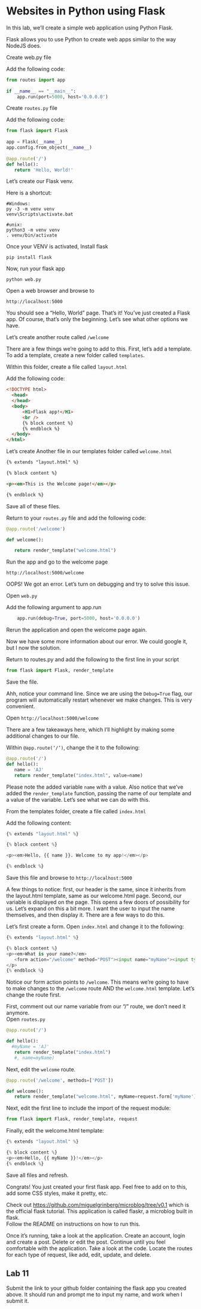 # Websites in Python using Flask

In this lab, we’ll create a simple web application using Python Flask.  

Flask allows you to use Python to create web apps similar to the way NodeJS does.  

Create web.py file 

Add the following code: 

```python
from routes import app 
 
if __name__ == "__main__": 
    app.run(port=5000, host='0.0.0.0') 
```
 
Create `routes.py` file  

Add the following code: 
```python
from flask import Flask 
 
app = Flask(__name__) 
app.config.from_object(__name__) 
 
@app.route('/') 
def hello(): 
   return 'Hello, World!' 
```
 

Let’s create our Flask venv.  

Here is a shortcut: 

``` 
#Windows: 
py -3 -m venv venv 
venv\Scripts\activate.bat 

#unix:
python3 -m venv venv 
. venv/bin/activate 
```
 

Once your VENV is activated, Install flask 

`pip install flask`

Now, run your flask app 

`python web.py`

 

Open a web browser and browse to  

`http://localhost:5000`
 

You should see a “Hello, World” page. That’s it! You’ve just created a Flask app. Of course, that’s only the beginning. Let’s see what other options we have.  


Let’s create another route called `/welcome`

There are a few things we’re going to add to this. First, let’s add a template. To add a template, create a new folder called `templates`.  

Within this folder, create a file called `layout.html`

Add the following code:  

 

 
```html
<!DOCTYPE html> 
  <head> 
  </head> 
  <body> 
      <H1>Flask app!</H1> 
      <br /> 
      {% block content %} 
      {% endblock %} 
  </body> 
</html> 
```
 

Let’s create Another file in our templates folder called `welcome.html` 

```html
{% extends "layout.html" %} 

{% block content %} 

<p><em>This is the Welcome page!</em></p> 

{% endblock %} 
```
 

Save all of these files.  

Return to your `routes.py` file and add the following code: 

```python
@app.route('/welcome') 

def welcome(): 

   return render_template("welcome.html") 
```
 

Run the app and go to the welcome page 

`http://localhost:5000/welcome`

 

OOPS! We got an error. Let’s turn on debugging and try to solve this issue.  

Open `web.py` 

Add the following argument to app.run 
```python
    app.run(debug=True, port=5000, host='0.0.0.0') 
```

Rerun the application and open the welcome page again.  

Now we have some more information about our error. We could google it, but I now the solution.  

Return to routes.py and add the following to the first line in your script 

```python
from flask import Flask, render_template
```

Save the file.  

Ahh, notice your command line. Since we are using the `Debug=True` flag, our program will automatically restart whenever we make changes. This is very convenient.  

Open `http://localhost:5000/welcome`

 

There are a few takeaways here, which I’ll highlight by making some additional changes to our file.  

Within `@app.route(‘/’)`, change the it to the following: 

```python
@app.route('/') 
def hello(): 
   name = 'AJ' 
   return render_template("index.html", value=name) 
```
 
Please note the added variable `name` with a value. Also notice that we’ve added the `render_template` function, passing the name of our template and a value of the variable. Let’s see what we can do with this.  

From the templates folder, create a file called `index.html`

Add the following content: 

```python
{% extends "layout.html" %} 

{% block content %} 

<p><em>Hello, {{ name }}. Welcome to my app!</em></p> 

{% endblock %} 
```
 
Save this file and browse to `http://localhost:5000`

A few things to notice: first, our header is the same, since it inherits from the layout.html template, same as our welcome.html page. Second, our variable is displayed on the page. This opens a few doors of possibility for us. Let’s expand on this a bit more. I want the user to input the name themselves, and then display it. There are a few ways to do this.  

Let’s first create a form. Open `index.html` and change it to the following: 
```python
{% extends "layout.html" %} 

{% block content %} 
<p><em>What is your name?</em> 
   <form action="/welcome" method="POST"><input name="myName"><input type="submit" value="Submit"></form> 
</p> 
{% endblock %} 
```

Notice our form action points to `/welcome`. This means we’re going to have to make changes to the `/welcome` route AND the `welcome.html` template. Let’s change the route first.  

First, comment out our name variable from our “/” route, we don’t need it anymore.  
Open `routes.py`

```python
@app.route('/') 

def hello(): 
  #myName = 'AJ' 
   return render_template("index.html")  
   #, name=myName) 
```
 
Next, edit the `welcome` route.  
```python
@app.route('/welcome', methods=['POST']) 

def welcome(): 
   return render_template("welcome.html", myName=request.form['myName']) 
```
 

Next, edit the first line to include the import of the request module: 

```python
from flask import Flask, render_template, request 
```

Finally, edit the welcome.html template: 

```python
{% extends "layout.html" %} 

{% block content %} 
<p><em>Hello, {{ myName }}!</em></p> 
{% endblock %} 
```

Save all files and refresh.  

Congrats! You just created your first flask app. Feel free to add on to this, add some CSS styles, make it pretty, etc.  

Check out https://github.com/miguelgrinberg/microblog/tree/v0.1 which is the official flask tutorial. This application is called flaskr, a microblog built in flask.  
Follow the README on instructions on how to run this.  
 
Once it’s running, take a look at the application. Create an account, login and create a post. Delete or edit the post. Continue until you feel comfortable with the application. Take a look at the code. Locate the routes for each type of request, like add, edit, update, and delete.  

 
## Lab 11

Submit the link to your github folder containing the flask app you created above. It should run and prompt me to input my name, and work when I submit it.  

 